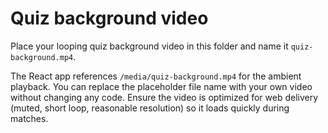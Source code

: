 # Quiz background video

Place your looping quiz background video in this folder and name it `quiz-background.mp4`.

The React app references `/media/quiz-background.mp4` for the ambient playback. You can replace the placeholder file name with your own video without changing any code. Ensure the video is optimized for web delivery (muted, short loop, reasonable resolution) so it loads quickly during matches.
